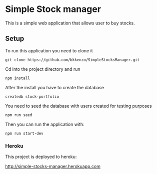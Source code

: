 # Simple Stock manager

This is a simple web application that allows user to buy stocks.

## Setup

To run this application you need to clone it

```
git clone https://github.com/bkkenzo/SimpleStocksManager.git
```

Cd into the project directory and run

```
npm install
```

After the install you have to create the database

```
createdb stock-portfolio
```

You need to seed the database with users created for testing purposes

```
npm run seed
```

Then you can run the application with:

```
npm run start-dev
```

### Heroku

This project is deployed to heroku:

http://simple-stocks-manager.herokuapp.com
